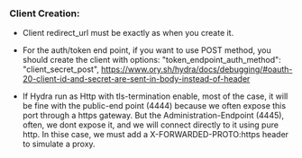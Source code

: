 ### Client Creation:
- Client redirect_url must be exactly as when you create it.
- For the auth/token end point, if you want to use POST method, you should create the client with options:
  "token_endpoint_auth_method": "client_secret_post",
  https://www.ory.sh/hydra/docs/debugging/#oauth-20-client-id-and-secret-are-sent-in-body-instead-of-header

- If Hydra run as Http with tls-termination enable, most of the case, it will be fine with the public-end point (4444) because we often expose this port through a https gateway.
  But the Administration-Endpoint (4445), often, we dont expose it, and we will connect directly to it using pure http.
  In thise case, we must add a X-FORWARDED-PROTO:https header to simulate a proxy.  